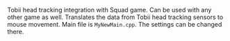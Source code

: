 Tobii head tracking integration with Squad game. Can be used with any other game as well. Translates the data from Tobii head tracking sensors to mouse movement. Main file is `MyNewMain.cpp`. The settings can be changed there.
